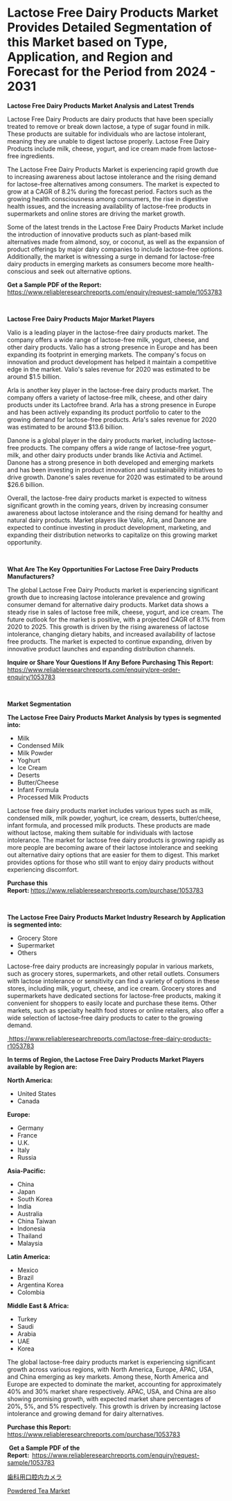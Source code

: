 <p><h1>Lactose Free Dairy Products Market Provides Detailed Segmentation of this Market based on Type, Application, and Region and Forecast for the Period from 2024 - 2031</h1></p><p><strong>Lactose Free Dairy Products Market Analysis and Latest Trends</strong></p>
<p><p>Lactose Free Dairy Products are dairy products that have been specially treated to remove or break down lactose, a type of sugar found in milk. These products are suitable for individuals who are lactose intolerant, meaning they are unable to digest lactose properly. Lactose Free Dairy Products include milk, cheese, yogurt, and ice cream made from lactose-free ingredients.</p><p>The Lactose Free Dairy Products Market is experiencing rapid growth due to increasing awareness about lactose intolerance and the rising demand for lactose-free alternatives among consumers. The market is expected to grow at a CAGR of 8.2% during the forecast period. Factors such as the growing health consciousness among consumers, the rise in digestive health issues, and the increasing availability of lactose-free products in supermarkets and online stores are driving the market growth.</p><p>Some of the latest trends in the Lactose Free Dairy Products Market include the introduction of innovative products such as plant-based milk alternatives made from almond, soy, or coconut, as well as the expansion of product offerings by major dairy companies to include lactose-free options. Additionally, the market is witnessing a surge in demand for lactose-free dairy products in emerging markets as consumers become more health-conscious and seek out alternative options.</p></p>
<p><strong>Get a Sample PDF of the Report:&nbsp;</strong> <a href="https://www.reliableresearchreports.com/enquiry/request-sample/1053783">https://www.reliableresearchreports.com/enquiry/request-sample/1053783</a></p>
<p>&nbsp;</p>
<p><strong>Lactose Free Dairy Products Major Market Players</strong></p>
<p><p>Valio is a leading player in the lactose-free dairy products market. The company offers a wide range of lactose-free milk, yogurt, cheese, and other dairy products. Valio has a strong presence in Europe and has been expanding its footprint in emerging markets. The company's focus on innovation and product development has helped it maintain a competitive edge in the market. Valio's sales revenue for 2020 was estimated to be around $1.5 billion.</p><p>Arla is another key player in the lactose-free dairy products market. The company offers a variety of lactose-free milk, cheese, and other dairy products under its Lactofree brand. Arla has a strong presence in Europe and has been actively expanding its product portfolio to cater to the growing demand for lactose-free products. Arla's sales revenue for 2020 was estimated to be around $13.6 billion.</p><p>Danone is a global player in the dairy products market, including lactose-free products. The company offers a wide range of lactose-free yogurt, milk, and other dairy products under brands like Activia and Actimel. Danone has a strong presence in both developed and emerging markets and has been investing in product innovation and sustainability initiatives to drive growth. Danone's sales revenue for 2020 was estimated to be around $26.6 billion.</p><p>Overall, the lactose-free dairy products market is expected to witness significant growth in the coming years, driven by increasing consumer awareness about lactose intolerance and the rising demand for healthy and natural dairy products. Market players like Valio, Arla, and Danone are expected to continue investing in product development, marketing, and expanding their distribution networks to capitalize on this growing market opportunity.</p></p>
<p>&nbsp;</p>
<p><strong>What Are The Key Opportunities For Lactose Free Dairy Products Manufacturers?</strong></p>
<p><p>The global Lactose Free Dairy Products market is experiencing significant growth due to increasing lactose intolerance prevalence and growing consumer demand for alternative dairy products. Market data shows a steady rise in sales of lactose free milk, cheese, yogurt, and ice cream. The future outlook for the market is positive, with a projected CAGR of 8.1% from 2020 to 2025. This growth is driven by the rising awareness of lactose intolerance, changing dietary habits, and increased availability of lactose free products. The market is expected to continue expanding, driven by innovative product launches and expanding distribution channels.</p></p>
<p><strong>Inquire or Share Your Questions If Any Before Purchasing This Report:</strong> <a href="https://www.reliableresearchreports.com/enquiry/pre-order-enquiry/1053783">https://www.reliableresearchreports.com/enquiry/pre-order-enquiry/1053783</a></p>
<p>&nbsp;</p>
<p><strong>Market Segmentation</strong></p>
<p><strong>The Lactose Free Dairy Products Market Analysis by types is segmented into:</strong></p>
<p><ul><li>Milk</li><li>Condensed Milk</li><li>Milk Powder</li><li>Yoghurt</li><li>Ice Cream</li><li>Deserts</li><li>Butter/Cheese</li><li>Infant Formula</li><li>Processed Milk Products</li></ul></p>
<p><p>Lactose free dairy products market includes various types such as milk, condensed milk, milk powder, yoghurt, ice cream, desserts, butter/cheese, infant formula, and processed milk products. These products are made without lactose, making them suitable for individuals with lactose intolerance. The market for lactose free dairy products is growing rapidly as more people are becoming aware of their lactose intolerance and seeking out alternative dairy options that are easier for them to digest. This market provides options for those who still want to enjoy dairy products without experiencing discomfort.</p></p>
<p><strong>Purchase this Report:&nbsp;</strong><a href="https://www.reliableresearchreports.com/purchase/1053783">https://www.reliableresearchreports.com/purchase/1053783</a></p>
<p>&nbsp;</p>
<p><strong>The Lactose Free Dairy Products Market Industry Research by Application is segmented into:</strong></p>
<p><ul><li>Grocery Store</li><li>Supermarket</li><li>Others</li></ul></p>
<p><p>Lactose-free dairy products are increasingly popular in various markets, such as grocery stores, supermarkets, and other retail outlets. Consumers with lactose intolerance or sensitivity can find a variety of options in these stores, including milk, yogurt, cheese, and ice cream. Grocery stores and supermarkets have dedicated sections for lactose-free products, making it convenient for shoppers to easily locate and purchase these items. Other markets, such as specialty health food stores or online retailers, also offer a wide selection of lactose-free dairy products to cater to the growing demand.</p></p>
<p><a href="https://www.reliableresearchreports.com/lactose-free-dairy-products-r1053783">&nbsp;https://www.reliableresearchreports.com/lactose-free-dairy-products-r1053783</a></p>
<p><strong>In terms of Region, the Lactose Free Dairy Products Market Players available by Region are:</strong></p>
<p>
    <p> <strong> North America: </strong>
        <ul>
            <li>United States</li>
            <li>Canada</li>
        </ul>
        </p> 
    <p> <strong> Europe: </strong>
        <ul>
            <li>Germany</li>
            <li>France</li>
            <li>U.K.</li>
            <li>Italy</li>
            <li>Russia</li>
        </ul>
        </p> 
    <p> <strong> Asia-Pacific: </strong>
        <ul>
            <li>China</li>
            <li>Japan</li>
            <li>South Korea</li>
            <li>India</li>
            <li>Australia</li>
            <li>China Taiwan</li>
            <li>Indonesia</li>
            <li>Thailand</li>
            <li>Malaysia</li>
        </ul>
        </p> 
    <p> <strong> Latin America: </strong>
        <ul>
            <li>Mexico</li>
            <li>Brazil</li>
            <li>Argentina Korea</li>
            <li>Colombia</li>
        </ul>
        </p> 
    <p> <strong> Middle East & Africa: </strong>
        <ul>
            <li>Turkey</li>
            <li>Saudi</li>
            <li>Arabia</li>
            <li>UAE</li>
            <li>Korea</li>
        </ul>
    </p>
    </p>
<p><p>The global lactose-free dairy products market is experiencing significant growth across various regions, with North America, Europe, APAC, USA, and China emerging as key markets. Among these, North America and Europe are expected to dominate the market, accounting for approximately 40% and 30% market share respectively. APAC, USA, and China are also showing promising growth, with expected market share percentages of 20%, 5%, and 5% respectively. This growth is driven by increasing lactose intolerance and growing demand for dairy alternatives.</p></p>
<p><strong>Purchase this Report: </strong><a href="https://www.reliableresearchreports.com/purchase/1053783">https://www.reliableresearchreports.com/purchase/1053783</a></p>
<p>&nbsp;<strong>Get a Sample PDF of the Report:&nbsp;&nbsp;</strong><a href="https://www.reliableresearchreports.com/enquiry/request-sample/1053783">https://www.reliableresearchreports.com/enquiry/request-sample/1053783</a></p>
<p><strong></strong></p>
<p><p><a href="https://github.com/ReganWisoky2023/Market-Research-Report-List-1/blob/main/150149118424.md">歯科用口腔内カメラ</a></p><p><a href="https://github.com/NorbertYates/Market-Research-Report-List-4/blob/main/powdered-tea-market.md">Powdered Tea Market</a></p></p>